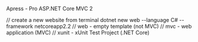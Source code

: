 Apress - Pro ASP.NET Core MVC 2

// create a new website from terminal
dotnet new web --language C# --framework netcoreapp2.2
// web - empty template (not MVC)
// mvc - web application (MVC)
// xunit - xUnit Test Project (.NET Core)